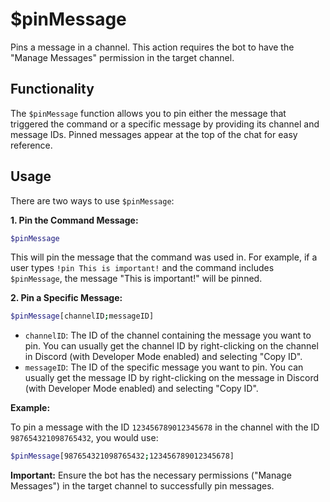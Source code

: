 # $pinMessage

Pins a message in a channel. This action requires the bot to have the "Manage Messages" permission in the target channel.

## Functionality

The `$pinMessage` function allows you to pin either the message that triggered the command or a specific message by providing its channel and message IDs.  Pinned messages appear at the top of the chat for easy reference.

## Usage

There are two ways to use `$pinMessage`:

**1. Pin the Command Message:**

   ```bash
   $pinMessage
   ```

   This will pin the message that the command was used in. For example, if a user types `!pin This is important!` and the command includes `$pinMessage`, the message "This is important!" will be pinned.

**2. Pin a Specific Message:**

   ```bash
   $pinMessage[channelID;messageID]
   ```

   *   `channelID`: The ID of the channel containing the message you want to pin.  You can usually get the channel ID by right-clicking on the channel in Discord (with Developer Mode enabled) and selecting "Copy ID".
   *   `messageID`: The ID of the specific message you want to pin. You can usually get the message ID by right-clicking on the message in Discord (with Developer Mode enabled) and selecting "Copy ID".

   **Example:**

   To pin a message with the ID `123456789012345678` in the channel with the ID `987654321098765432`, you would use:

   ```bash
   $pinMessage[987654321098765432;123456789012345678]
   ```

**Important:** Ensure the bot has the necessary permissions ("Manage Messages") in the target channel to successfully pin messages.